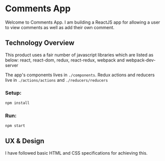 # Comments App

Welcome to Comments App. I am building a ReactJS app for allowing a user to view comments as well as add their own comment.
 
## Technology Overview

This product uses a fair number of javascript libraries which are listed as below: 
react, react-dom, redux, react-redux, webpack and webpack-dev-server

The app's components lives in `./components`. Redux actions and reducers live in `./actions/actions` and `./reducers/reducers`

### Setup:
```bash
npm install
```

### Run:
```bash
npm start
```

## UX & Design
I have followed basic HTML and CSS specifications for achieving this.
